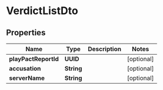 

# VerdictListDto


## Properties

| Name | Type | Description | Notes |
|------------ | ------------- | ------------- | -------------|
|**playPactReportId** | **UUID** |  |  [optional] |
|**accusation** | **String** |  |  [optional] |
|**serverName** | **String** |  |  [optional] |



